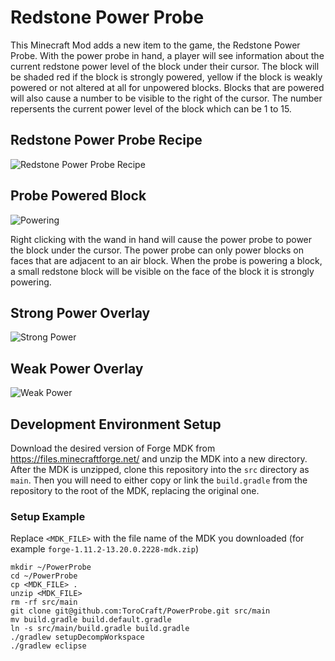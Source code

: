 
# Redstone Power Probe

This Minecraft Mod adds a new item to the game, the Redstone Power Probe.  With the power probe in hand, a player will see information about the current redstone power level of the block under their cursor.  The block will be shaded red if the block is strongly powered, yellow if the block is weakly powered or not altered at all for unpowered blocks.  Blocks that are powered will also cause a number to be visible to the right of the cursor.  The number repersents the current power level of the block which can be 1 to 15.

## Redstone Power Probe Recipe

![Redstone Power Probe Recipe](http://i.imgur.com/lcSWFfH.png)

## Probe Powered Block

![Powering](http://i.imgur.com/RcetkN4.png)

Right clicking with the wand in hand will cause the power probe to power the block under the cursor.  The power probe can only power blocks on faces that are adjacent to an air block.  When the probe is powering a block, a small redstone block will be visible on the face of the block it is strongly powering.

## Strong Power Overlay

![Strong Power](http://i.imgur.com/5VIIcsx.png)

## Weak Power Overlay

![Weak Power](http://i.imgur.com/PztQoe6.png)

## Development Environment Setup
Download the desired version of Forge MDK from https://files.minecraftforge.net/ and unzip the MDK into a new directory. After the MDK is unzipped, clone this repository into the `src` directory as `main`. Then you will need to either copy or link the `build.gradle` from the repository to the root of the MDK, replacing the original one. 

### Setup Example
Replace `<MDK_FILE>` with the file name of the MDK you downloaded (for example `forge-1.11.2-13.20.0.2228-mdk.zip`)

```
mkdir ~/PowerProbe
cd ~/PowerProbe
cp <MDK_FILE> .
unzip <MDK_FILE>
rm -rf src/main
git clone git@github.com:ToroCraft/PowerProbe.git src/main
mv build.gradle build.default.gradle
ln -s src/main/build.gradle build.gradle
./gradlew setupDecompWorkspace
./gradlew eclipse
```

